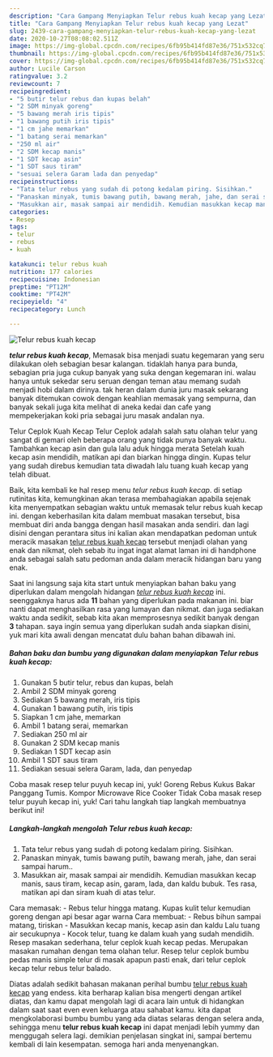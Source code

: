```yaml
---
description: "Cara Gampang Menyiapkan Telur rebus kuah kecap yang Lezat"
title: "Cara Gampang Menyiapkan Telur rebus kuah kecap yang Lezat"
slug: 2439-cara-gampang-menyiapkan-telur-rebus-kuah-kecap-yang-lezat
date: 2020-10-27T08:08:02.511Z
image: https://img-global.cpcdn.com/recipes/6fb95b414fd87e36/751x532cq70/telur-rebus-kuah-kecap-foto-resep-utama.jpg
thumbnail: https://img-global.cpcdn.com/recipes/6fb95b414fd87e36/751x532cq70/telur-rebus-kuah-kecap-foto-resep-utama.jpg
cover: https://img-global.cpcdn.com/recipes/6fb95b414fd87e36/751x532cq70/telur-rebus-kuah-kecap-foto-resep-utama.jpg
author: Lucile Carson
ratingvalue: 3.2
reviewcount: 7
recipeingredient:
- "5 butir telur rebus dan kupas belah"
- "2 SDM minyak goreng"
- "5 bawang merah iris tipis"
- "1 bawang putih iris tipis"
- "1 cm jahe memarkan"
- "1 batang serai memarkan"
- "250 ml air"
- "2 SDM kecap manis"
- "1 SDT kecap asin"
- "1 SDT saus tiram"
- "sesuai selera Garam lada dan penyedap"
recipeinstructions:
- "Tata telur rebus yang sudah di potong kedalam piring. Sisihkan."
- "Panaskan minyak, tumis bawang putih, bawang merah, jahe, dan serai sampai harum.."
- "Masukkan air, masak sampai air mendidih. Kemudian masukkan kecap manis, saus tiram, kecap asin, garam, lada, dan kaldu bubuk. Tes rasa, matikan api dan siram kuah di atas telur."
categories:
- Resep
tags:
- telur
- rebus
- kuah

katakunci: telur rebus kuah 
nutrition: 177 calories
recipecuisine: Indonesian
preptime: "PT12M"
cooktime: "PT42M"
recipeyield: "4"
recipecategory: Lunch

---
```



![Telur rebus kuah kecap](https://img-global.cpcdn.com/recipes/6fb95b414fd87e36/751x532cq70/telur-rebus-kuah-kecap-foto-resep-utama.jpg)

<b><i>telur rebus kuah kecap</i></b>, Memasak bisa menjadi suatu kegemaran yang seru dilakukan oleh sebagian besar kalangan. tidaklah hanya para bunda, sebagian pria juga cukup banyak yang suka dengan kegemaran ini. walau hanya untuk sekedar seru seruan dengan teman atau memang sudah menjadi hobi dalam dirinya. tak heran dalam dunia juru masak sekarang banyak ditemukan cowok dengan keahlian memasak yang sempurna, dan banyak sekali juga kita melihat di aneka kedai dan cafe yang mempekerjakan koki pria sebagai juru masak andalan nya.

Telur Ceplok Kuah Kecap Telur Ceplok adalah salah satu olahan telur yang sangat di gemari oleh beberapa orang yang tidak punya banyak waktu. Tambahkan kecap asin dan gula lalu aduk hingga merata Setelah kuah kecap asin mendidih, matikan api dan biarkan hingga dingin. Kupas telur yang sudah direbus kemudian tata diwadah lalu tuang kuah kecap yang telah dibuat.

Baik, kita kembali ke hal resep menu <i>telur rebus kuah kecap</i>. di setiap rutinitas kita, kemungkinan akan terasa membahagiakan apabila sejenak kita menyempatkan sebagian waktu untuk memasak telur rebus kuah kecap ini. dengan keberhasilan kita dalam membuat masakan tersebut, bisa membuat diri anda bangga dengan hasil masakan anda sendiri. dan lagi disini dengan perantara situs ini kalian akan mendapatkan pedoman untuk meracik masakan <u>telur rebus kuah kecap</u> tersebut menjadi olahan yang enak dan nikmat, oleh sebab itu ingat ingat alamat laman ini di handphone anda sebagai salah satu pedoman anda dalam meracik hidangan baru yang enak.


Saat ini langsung saja kita start untuk menyiapkan bahan baku yang diperlukan dalam mengolah hidangan <u><i>telur rebus kuah kecap</i></u> ini. seenggaknya harus ada <b>11</b> bahan yang diperlukan pada makanan ini. biar nanti dapat menghasilkan rasa yang lumayan dan nikmat. dan juga sediakan waktu anda sedikit, sebab kita akan memprosesnya sedikit banyak dengan <b>3</b> tahapan. saya ingin semua yang diperlukan sudah anda siapkan disini, yuk mari kita awali dengan mencatat dulu bahan bahan dibawah ini.

<!--inarticleads1-->

##### Bahan baku dan bumbu yang digunakan dalam menyiapkan Telur rebus kuah kecap:

1. Gunakan 5 butir telur, rebus dan kupas, belah
1. Ambil 2 SDM minyak goreng
1. Sediakan 5 bawang merah, iris tipis
1. Gunakan 1 bawang putih, iris tipis
1. Siapkan 1 cm jahe, memarkan
1. Ambil 1 batang serai, memarkan
1. Sediakan 250 ml air
1. Gunakan 2 SDM kecap manis
1. Sediakan 1 SDT kecap asin
1. Ambil 1 SDT saus tiram
1. Sediakan sesuai selera Garam, lada, dan penyedap


Coba masak resep telur puyuh kecap ini, yuk! Goreng Rebus Kukus Bakar Panggang Tumis. Kompor Microwave Rice Cooker Tidak Coba masak resep telur puyuh kecap ini, yuk! Cari tahu langkah tiap langkah membuatnya berikut ini! 

<!--inarticleads2-->

##### Langkah-langkah mengolah Telur rebus kuah kecap:

1. Tata telur rebus yang sudah di potong kedalam piring. Sisihkan.
1. Panaskan minyak, tumis bawang putih, bawang merah, jahe, dan serai sampai harum..
1. Masukkan air, masak sampai air mendidih. Kemudian masukkan kecap manis, saus tiram, kecap asin, garam, lada, dan kaldu bubuk. Tes rasa, matikan api dan siram kuah di atas telur.


Cara memasak: - Rebus telur hingga matang. Kupas kulit telur kemudian goreng dengan api besar agar warna Cara membuat: - Rebus bihun sampai matang, tiriskan - Masukkan kecap manis, kecap asin dan kaldu Lalu tuang air secukupnya - Kocok telur, tuang ke dalam kuah yang sudah mendidih. Resep masakan sederhana, telur ceplok kuah kecap pedas. Merupakan masakan rumahan dengan tema olahan telur. Resep telur ceplok bumbu pedas manis simple telur di masak apapun pasti enak, dari telur ceplok kecap telur rebus telur balado. 

Diatas adalah sedikit bahasan makanan perihal bumbu <u>telur rebus kuah kecap</u> yang endess. kita berharap kalian bisa mengerti dengan artikel diatas, dan kamu dapat mengolah lagi di acara lain untuk di hidangkan dalam saat saat even even keluarga atau sahabat kamu. kita dapat mengkolaborasi bumbu bumbu yang ada diatas selaras dengan selera anda, sehingga menu <b>telur rebus kuah kecap</b> ini dapat menjadi lebih yummy dan menggugah selera lagi. demikian penjelasan singkat ini, sampai bertemu kembali di lain kesempatan. semoga hari anda menyenangkan.
